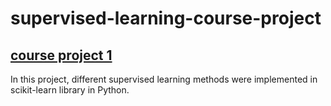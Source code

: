 # supervised-learning-course-project

## [course project 1](http://ce.sharif.edu/courses/94-95/1/ce717-2/index.php/section/assignments/file/assignments)

In this project, different supervised learning methods were implemented in scikit-learn library in Python.

